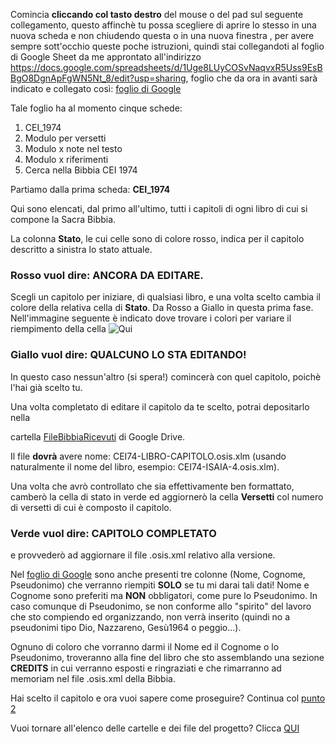 Comincia **cliccando col tasto destro** del mouse o del pad sul seguente collegamento, questo affinchè tu possa scegliere di 
aprire lo stesso in una nuova scheda e non chiudendo questa o in una nuova finestra , per avere sempre sott'occhio queste
poche istruzioni, quindi stai collegandoti al foglio di Google Sheet da me approntato all'indirizzo
https://docs.google.com/spreadsheets/d/1Uge8LUyCOSvNaqvxR5Uss9EsBBgO8DgnApFgWN5Nt_8/edit?usp=sharing, foglio che da ora in avanti 
sarà indicato e collegato così: [foglio di Google](https://docs.google.com/spreadsheets/d/1Uge8LUyCOSvNaqvxR5Uss9EsBBgO8DgnApFgWN5Nt_8/edit?usp=sharing)

Tale foglio ha al momento cinque schede:
1. CEI_1974
2. Modulo per versetti
3. Modulo x note nel testo
4. Modulo x riferimenti
5. Cerca nella Bibbia CEI 1974

Partiamo dalla prima scheda: **CEI_1974**

Qui sono elencati, dal primo all'ultimo, tutti i capitoli di ogni libro di cui si compone la Sacra Bibbia.

La colonna **Stato**, le cui celle sono di colore rosso, indica per il capitolo descritto a sinistra lo stato attuale.

### Rosso vuol dire: ANCORA DA EDITARE.

Scegli un capitolo per iniziare, di qualsiasi libro, e una volta scelto cambia il colore della relativa cella di **Stato**.
Da Rosso a Giallo in questa prima fase. Nell'immagine seguente è indicato dove trovare i colori per variare il riempimento
della cella ![Qui](https://github.com/EmanueleTinari/EmanueleTinari/blob/OSIS_ITA_and_LAT_books/immagini/ColoreRiempimento.jpg?raw=true)

### Giallo vuol dire: QUALCUNO LO STA EDITANDO!

In questo caso nessun'altro (si spera!) comincerà con quel capitolo, poichè l'hai già scelto tu.

Una volta completato di editare il capitolo da te scelto, potrai depositarlo nella

cartella [FileBibbiaRicevuti](https://drive.google.com/drive/folders/1mTenyN9zn9AHPp9KP7zvtTfQUsybGZcB?usp=sharing) di Google Drive.

Il file **dovrà** avere nome: CEI74-LIBRO-CAPITOLO.osis.xlm (usando naturalmente il nome del libro, esempio: CEI74-ISAIA-4.osis.xlm).

Una volta che avrò controllato che sia effettivamente ben formattato, camberò la cella di stato in verde ed aggiornerò la cella
**Versetti** col numero di versetti di cui è composto il capitolo.

### Verde vuol dire: CAPITOLO COMPLETATO

e provvederò ad aggiornare il file .osis.xml relativo alla versione.

Nel [foglio di Google](https://docs.google.com/spreadsheets/d/1Uge8LUyCOSvNaqvxR5Uss9EsBBgO8DgnApFgWN5Nt_8/edit?usp=sharing) sono anche presenti tre colonne (Nome, Cognome, Pseudonimo) che verranno riempiti **SOLO** se tu mi darai tali dati!
Nome e Cognome sono preferiti ma **NON** obbligatori, come pure lo Pseudonimo.
In caso comunque di Pseudonimo, se non conforme allo "spirito" del lavoro che sto compiendo ed organizzando, non verrà inserito (quindi no
a pseudonimi tipo Dio, Nazzareno, Gesù1964 o peggio...).

Ognuno di coloro che vorranno darmi il Nome ed il Cognome o lo Pseudonimo, troveranno alla fine del libro che sto assemblando una sezione
**CREDITS** in cui verranno esposti e ringraziati e che rimarranno ad memoriam nel file .osis.xml della Bibbia.

Hai scelto il capitolo e ora vuoi sapere come proseguire? Continua col [punto 2](https://github.com/EmanueleTinari/EmanueleTinari/blob/OSIS_ITA_and_LAT_books/02_Secondo.md)

Vuoi tornare all'elenco delle cartelle e dei file del progetto? Clicca [QUI](https://github.com/EmanueleTinari/OsisITA_LAT)
